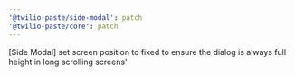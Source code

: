 ```yaml
---
'@twilio-paste/side-modal': patch
'@twilio-paste/core': patch
---
```


[Side Modal] set screen position to fixed to ensure the dialog is always full height in long scrolling screens'
